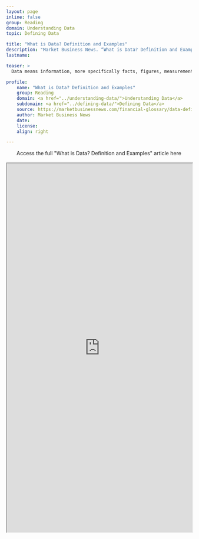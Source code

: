 ```yaml
---
layout: page
inline: false
group: Reading
domain: Understanding Data
topic: Defining Data

title: "What is Data? Definition and Examples"
description: "Market Business News. “What is Data? Definition and Examples.” Marketbusinessnews.com, n.d. https://marketbusinessnews.com/financial-glossary/data-definitio/. Accessed 6 June 2023."
lastname: 

teaser: >
  Data means information, more specifically facts, figures, measurements and amounts that we gather for analysis or reference. The term’s meaning also includes descriptive information about things, plants, animals, and people. We collect and store data typically through observation.

profile:
    name: "What is Data? Definition and Examples"
    group: Reading
    domain: <a href="../understanding-data/">Understanding Data</a>
    subdomain: <a href="../defining-data/">Defining Data</a>
    source: https://marketbusinessnews.com/financial-glossary/data-definitio/
    author: Market Business News
    date: 
    license: 
    align: right

---
```


<link rel="stylesheet" href="https://cdn.jsdelivr.net/npm/@shoelace-style/shoelace@2.5.2/cdn/themes/light.css" />
<script type="module" src="https://cdn.jsdelivr.net/npm/@shoelace-style/shoelace@2.5.2/cdn/shoelace.js" ></script>

<div>
  <center>
  <sl-button-group label="Alignment">
  <sl-button href="https://marketbusinessnews.com/financial-glossary/data-definitio/">Access the full "What is Data? Definition and Examples" article here</sl-button>
  </sl-button-group>
</center>
</div>

<br>

<iframe width="100%" height="1000" src="https://marketbusinessnews.com/financial-glossary/data-definitio/" allowfullscreen>iFrame HERE</iframe>
